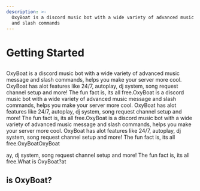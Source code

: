 ```yaml
---
description: >-
  OxyBoat is a discord music bot with a wide variety of advanced music message
  and slash commands
---
```


# Getting Started

##

OxyBoat is a discord music bot with a wide variety of advanced music message and slash commands, helps you make your server more cool. OxyBoat has alot features like 24/7, autoplay, dj system, song request channel setup and more! The fun fact is, its all free.OxyBoat is a discord music bot with a wide variety of advanced music message and slash commands, helps you make your server more cool. OxyBoat has alot features like 24/7, autoplay, dj system, song request channel setup and more! The fun fact is, its all free.OxyBoat is a discord music bot with a wide variety of advanced music message and slash commands, helps you make your server more cool. OxyBoat has alot features like 24/7, autoplay, dj system, song request channel setup and more! The fun fact is, its all free.OxyBoatOxyBoat

ay, dj system, song request channel setup and more! The fun fact is, its all free.What is OxyBoat?at

## is OxyBoat?
